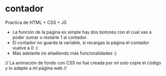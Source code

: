 # contador
Practica de HTML + CSS + JS

- La función de la página es simple hay dos botones con el cual vas a poder sumar o restarle 1 al contador.
- El contador no guarda la variable, si recargas la página el contador vuelve a 0 :(
- Más adelante ire añadiendo más funcionalidades :)

// La animación de fondo con CSS no fue creada por mi solo copie el código y lo adapte a mí página web //
